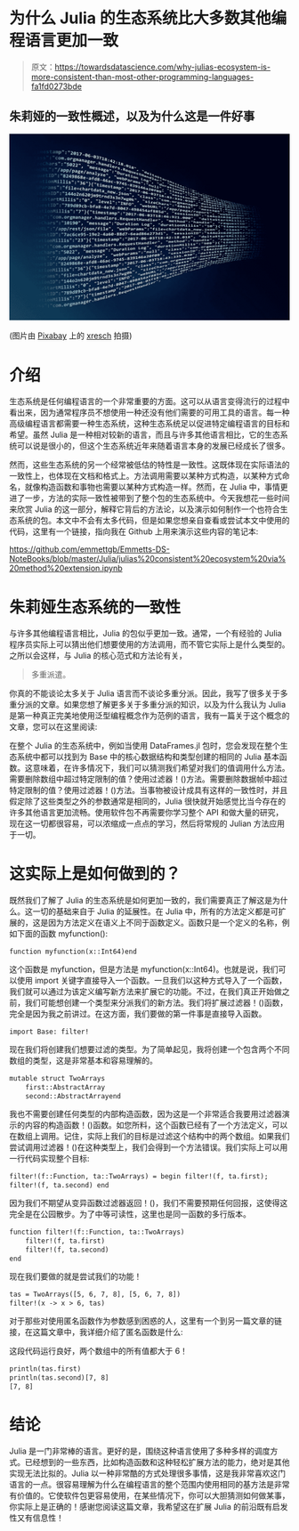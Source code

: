 # 为什么 Julia 的生态系统比大多数其他编程语言更加一致

> 原文：<https://towardsdatascience.com/why-julias-ecosystem-is-more-consistent-than-most-other-programming-languages-fa1fd0273bde>

## 朱莉娅的一致性概述，以及为什么这是一件好事

![](img/c266c8a7481f180cb461b0210b57cd1d.png)

(图片由 [Pixabay](http://pixabay.com) 上的 [xresch](https://pixabay.com/images/id-3088958/) 拍摄)

# 介绍

生态系统是任何编程语言的一个非常重要的方面。这可以从语言变得流行的过程中看出来，因为通常程序员不想使用一种还没有他们需要的可用工具的语言。每一种高级编程语言都需要一种生态系统，这种生态系统足以促进特定编程语言的目标和希望。虽然 Julia 是一种相对较新的语言，而且与许多其他语言相比，它的生态系统可以说是很小的，但这个生态系统近年来随着语言本身的发展已经成长了很多。

然而，这些生态系统的另一个经常被低估的特性是一致性。这既体现在实际语法的一致性上，也体现在文档和格式上。方法调用需要以某种方式构造，以某种方式命名，就像构造函数和事物也需要以某种方式构造一样。然而，在 Julia 中，事情更进了一步，方法的实际一致性被带到了整个包的生态系统中。今天我想花一些时间来欣赏 Julia 的这一部分，解释它背后的方法论，以及演示如何制作一个也符合生态系统的包。本文中不会有太多代码，但是如果您想亲自查看或尝试本文中使用的代码，这里有一个链接，指向我在 Github 上用来演示这些内容的笔记本:

<https://github.com/emmettgb/Emmetts-DS-NoteBooks/blob/master/Julia/julias%20consistent%20ecosystem%20via%20method%20extension.ipynb>  

# 朱莉娅生态系统的一致性

与许多其他编程语言相比，Julia 的包似乎更加一致。通常，一个有经验的 Julia 程序员实际上可以猜出他们想要使用的方法调用，而不管它实际上是什么类型的。之所以会这样，与 Julia 的核心范式和方法论有关，

> 多重派遣。

你真的不能谈论太多关于 Julia 语言而不谈论多重分派。因此，我写了很多关于多重分派的文章。如果您想了解更多关于多重分派的知识，以及为什么我认为 Julia 是第一种真正完美地使用泛型编程概念作为范例的语言，我有一篇关于这个概念的文章，您可以在这里阅读:

</how-julia-perfected-multiple-dispatch-16675db772c2>  

在整个 Julia 的生态系统中，例如当使用 DataFrames.jl 包时，您会发现在整个生态系统中都可以找到为 Base 中的核心数据结构和类型创建的相同的 Julia 基本函数。这意味着，在许多情况下，我们可以猜测我们希望对我们的值调用什么方法。需要删除数组中超过特定限制的值？使用过滤器！()方法。需要删除数据帧中超过特定限制的值？使用过滤器！()方法。当事物被设计成具有这样的一致性时，并且假定除了这些类型之外的参数通常是相同的，Julia 很快就开始感觉比当今存在的许多其他语言更加流畅。使用软件包不再需要你学习整个 API 和做大量的研究，现在这一切都很容易，可以浓缩成一点点的学习，然后将常规的 Julian 方法应用于一切。

# 这实际上是如何做到的？

既然我们了解了 Julia 的生态系统是如何更加一致的，我们需要真正了解这是为什么。这一切的基础来自于 Julia 的延展性。在 Julia 中，所有的方法定义都是可扩展的，这是因为方法定义在语义上不同于函数定义。函数只是一个定义的名称，例如下面的函数 myfunction():

```
function myfunction(x::Int64)end
```

这个函数是 myfunction，但是方法是 myfunction(x::Int64)。也就是说，我们可以使用 import 关键字直接导入一个函数。一旦我们以这种方式导入了一个函数，我们就可以通过为该定义编写新方法来扩展它的功能。不过，在我们真正开始做之前，我们可能想创建一个类型来分派我们的新方法。我们将扩展过滤器！()函数，完全是因为我之前讲过。在这方面，我们要做的第一件事是直接导入函数。

```
import Base: filter!
```

现在我们将创建我们想要过滤的类型。为了简单起见，我将创建一个包含两个不同数组的类型，这是非常基本和容易理解的。

```
mutable struct TwoArrays
    first::AbstractArray
    second::AbstractArrayend
```

我也不需要创建任何类型的内部构造函数，因为这是一个非常适合我要用过滤器演示的内容的构造函数！()函数。如您所料，这个函数已经有了一个方法定义，可以在数组上调用。记住，实际上我们的目标是过滤这个结构中的两个数组。如果我们尝试调用过滤器！()在这种类型上，我们会得到一个方法错误。我们实际上可以用一行代码实现整个目标:

```
filter!(f::Function, ta::TwoArrays) = begin filter!(f, ta.first); filter!(f, ta.second) end
```

因为我们不期望从变异函数过滤器返回！()，我们不需要预期任何回报，这使得这完全是在公园散步。为了中等可读性，这里也是同一函数的多行版本。

```
function filter!(f::Function, ta::TwoArrays)
    filter!(f, ta.first)
    filter!(f, ta.second)
end
```

现在我们要做的就是尝试我们的功能！

```
tas = TwoArrays([5, 6, 7, 8], [5, 6, 7, 8])
filter!(x -> x > 6, tas)
```

对于那些对使用匿名函数作为参数感到困惑的人，这里有一个到另一篇文章的链接，在这篇文章中，我详细介绍了匿名函数是什么:

</what-on-earth-is-an-anonymous-function-f8043eb845f3>  

这段代码运行良好，两个数组中的所有值都大于 6！

```
println(tas.first)
println(tas.second)[7, 8]
[7, 8]
```

# 结论

Julia 是一门非常棒的语言。更好的是，围绕这种语言使用了多种多样的调度方式。已经想到的一些东西，比如构造函数和这种轻松扩展方法的能力，绝对是其他实现无法比拟的。Julia 以一种非常酷的方式处理很多事情，这是我非常喜欢这门语言的一点。很容易理解为什么在编程语言的整个范围内使用相同的基方法是非常有价值的。它使软件包更容易使用，在某些情况下，你可以大胆猜测如何做某事，你实际上是正确的！感谢您阅读这篇文章，我希望这在扩展 Julia 的前沿既有启发性又有信息性！